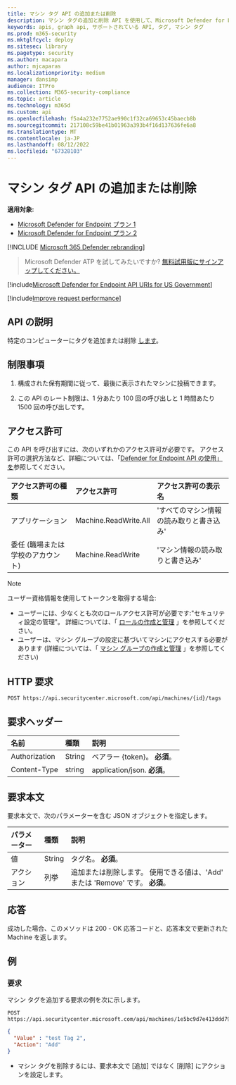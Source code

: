 ```yaml
---
title: マシン タグ API の追加または削除
description: マシン タグの追加と削除 API を使用して、Microsoft Defender for Endpointでコンピューターのタグを追加または削除する方法について説明します。
keywords: apis, graph api, サポートされている API, タグ, マシン タグ
ms.prod: m365-security
ms.mktglfcycl: deploy
ms.sitesec: library
ms.pagetype: security
ms.author: macapara
author: mjcaparas
ms.localizationpriority: medium
manager: dansimp
audience: ITPro
ms.collection: M365-security-compliance
ms.topic: article
ms.technology: m365d
ms.custom: api
ms.openlocfilehash: f5a4a232e7752ae990c1f32ca69653c45baecb8b
ms.sourcegitcommit: 217108c59be41b01963a393b4f16d137636fe6a8
ms.translationtype: MT
ms.contentlocale: ja-JP
ms.lasthandoff: 08/12/2022
ms.locfileid: "67328103"
---
```

# <a name="add-or-remove-machine-tags-api"></a>マシン タグ API の追加または削除

**適用対象:**

- [Microsoft Defender for Endpoint プラン 1](https://go.microsoft.com/fwlink/p/?linkid=2154037)
- [Microsoft Defender for Endpoint プラン 2](https://go.microsoft.com/fwlink/p/?linkid=2154037)

[!INCLUDE [Microsoft 365 Defender rebranding](../../includes/microsoft-defender.md)]

> Microsoft Defender ATP を試してみたいですか? [無料試用版にサインアップしてください。](https://signup.microsoft.com/create-account/signup?products=7f379fee-c4f9-4278-b0a1-e4c8c2fcdf7e&ru=https://aka.ms/MDEp2OpenTrial?ocid=docs-wdatp-exposedapis-abovefoldlink)

[!include[Microsoft Defender for Endpoint API URIs for US Government](../../includes/microsoft-defender-api-usgov.md)]

[!include[Improve request performance](../../includes/improve-request-performance.md)]

## <a name="api-description"></a>API の説明

特定のコンピューターにタグを追加または削除 [します](machine.md)。

## <a name="limitations"></a>制限事項

1. 構成された保有期間に従って、最後に表示されたマシンに投稿できます。

2. この API のレート制限は、1 分あたり 100 回の呼び出しと 1 時間あたり 1500 回の呼び出しです。

## <a name="permissions"></a>アクセス許可

この API を呼び出すには、次のいずれかのアクセス許可が必要です。 アクセス許可の選択方法など、詳細については、「[Defender for Endpoint API の使用」を](apis-intro.md)参照してください。

アクセス許可の種類|アクセス許可|アクセス許可の表示名
:---|:---|:---
アプリケーション|Machine.ReadWrite.All|'すべてのマシン情報の読み取りと書き込み'
委任 (職場または学校のアカウント)|Machine.ReadWrite|'マシン情報の読み取りと書き込み'

> [!NOTE]
> ユーザー資格情報を使用してトークンを取得する場合:
>
> - ユーザーには、少なくとも次のロールアクセス許可が必要です:"セキュリティ設定の管理"。 詳細については、「 [ロールの作成と管理](user-roles.md) 」を参照してください。
> - ユーザーは、マシン グループの設定に基づいてマシンにアクセスする必要があります (詳細については、「 [マシン グループの作成と管理](machine-groups.md) 」を参照してください)

## <a name="http-request"></a>HTTP 要求

```http
POST https://api.securitycenter.microsoft.com/api/machines/{id}/tags
```

## <a name="request-headers"></a>要求ヘッダー

名前|種類|説明
:---|:---|:---
Authorization|String|ベアラー {token}。 **必須**。
Content-Type|string|application/json. **必須**。

## <a name="request-body"></a>要求本文

要求本文で、次のパラメーターを含む JSON オブジェクトを指定します。

パラメーター|種類|説明
:---|:---|:---
値|String|タグ名。 **必須**。
アクション|列挙|追加または削除します。 使用できる値は、'Add' または 'Remove' です。 **必須**。

## <a name="response"></a>応答

成功した場合、このメソッドは 200 - OK 応答コードと、応答本文で更新された Machine を返します。

## <a name="example"></a>例

### <a name="request"></a>要求

マシン タグを追加する要求の例を次に示します。

```http
POST https://api.securitycenter.microsoft.com/api/machines/1e5bc9d7e413ddd7902c2932e418702b84d0cc07/tags
```

```json
{
  "Value" : "test Tag 2",
  "Action": "Add"
}
```

- マシン タグを削除するには、要求本文で [追加] ではなく [削除] にアクションを設定します。

